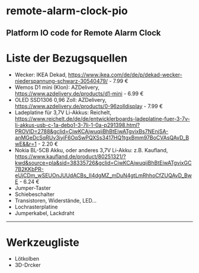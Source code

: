 # remote-alarm-clock-pio
Platform IO code for Remote Alarm Clock
------------
# Liste der Bezugsquellen
- Wecker: IKEA Dekad, https://www.ikea.com/de/de/p/dekad-wecker-niederspannung-schwarz-30540479/          - 7.99 €
- Wemos D1 mini (Klon): AZDelivery, https://www.azdelivery.de/products/d1-mini                            - 6.99 €
- OLED SSD1306 0,96 Zoll: AZDelivery, https://www.azdelivery.de/products/0-96zolldisplay                  - 7.99 €
- Ladeplatine für 3,7V Li-Akkus: Reichelt, https://www.reichelt.de/de/de/entwicklerboards-ladeplatine-fuer-3-7v-li-akkus-usb-c-1a-debo1-3-7li-1-0a-p291398.html?PROVID=2788&gclid=CjwKCAjwuqiiBhBtEiwATgvixBs7NEnjSA-anMGeDcSqRUv3iyiF6OqSwPQXSs3417HQ1tgxBmm97BoCVAsQAvD_BwE&&r=1  - 2.20 €
- Nokia BL-5CB Akku, oder anderes 3,7V Li-Akku: z.B. Kaufland, https://www.kaufland.de/product/80251321/?kwd&source=pla&sid=38335726&gclid=CjwKCAjwuqiiBhBtEiwATgvixGC7B2KKbPR-eUjCDm_wSEUOnJUUdACBs_II4dgMZ_mDuN4gtLmRhhoCfZUQAvD_BwE  - 6.24 €
- Jumper-Taster
- Schiebeschalter
- Transistoren, Widerstände, LED...
- Lochrasterplatine
- Jumperkabel, Lackdraht
----------
# Werkzeugliste
- Lötkolben
- 3D-Drcker
